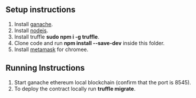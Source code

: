 ## Setup instructions

1. Install [ganache](https://www.trufflesuite.com/ganache).
2. Install [nodejs](https://nodejs.org/en/).
3. Install truffle **sudo npm i -g truffle**.
4. Clone code and run **npm install --save-dev** inside this folder.
5. Install [metamask](https://chrome.google.com/webstore/detail/metamask/nkbihfbeogaeaoehlefnkodbefgpgknn?hl=en) for chromee.

## Running Instructions
1. Start ganache ethereum local blockchain (confirm that the port is 8545).
2. To deploy the contract locally run **truffle migrate**.
